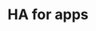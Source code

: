 ---
type: docs
title: "HA for apps"
linkTitle: "HA for apps"
description: "Learn ...."
weight: 500
---